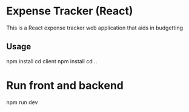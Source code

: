 # Expense Tracker (React)

This is a React expense tracker web application that aids in budgetting 

## Usage
npm install
 cd client npm install
 cd ..
 
 # Run front and backend
 npm run dev



